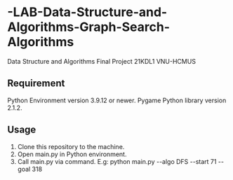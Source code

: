 # -LAB-Data-Structure-and-Algorithms-Graph-Search-Algorithms
Data Structure and Algorithms Final Project 21KDL1 VNU-HCMUS

## Requirement
Python Environment version 3.9.12 or newer.
Pygame Python library version 2.1.2.

## Usage
1. Clone this repository to the machine.
2. Open main.py in Python environment.
3. Call main.py via command. E.g: python main.py --algo DFS --start 71 --goal 318
